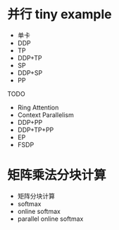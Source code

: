 # 并行 tiny example

- 单卡
- DDP
- TP
- DDP+TP
- SP
- DDP+SP
- PP

TODO
- Ring Attention
- Context Parallelism
- DDP+PP
- DDP+TP+PP
- EP
- FSDP

# 矩阵乘法分块计算

- 矩阵分块计算
- softmax
- online softmax
- parallel online softmax
